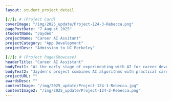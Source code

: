 ```yaml
---
layout: student_project_detail

[//]: # (Project Card)
coverImage: "/img/2025_update/Project-124-3-Rebecca.png"
pagePostDate: "7 August 2025"
studentName: "Jayden"
projectName: "Career AI Assitant"
projectCategory: "App Development"
projectDesc: "Admission to UC Berkeley"

[//]: # (Project Page/Showcase)
headerTitle: "Career AI Assistant"
bodyText1: "At the early stage of experimenting with AI for career development, Jayden envisioned creating an intelligent assistant to help job seekers prepare resumes, craft cover letters, and search for job opportunities. She quickly built a prototype using advanced language models and custom algorithms to make the job application process more efficient and user-friendly."
bodyText2: "Jayden’s project combines AI algorithms with practical career preparation strategies, delivering innovative and highly useful tools that address the two major pain points of time and effort in job hunting. The Career AI Assistant enables users to generate high-quality application materials and discover relevant opportunities quickly, boosting their confidence and success rate in the job search process."
projectURL: ""
awardsDesc: ""
contentImage: "/img/2025_update/Project-124-1-Rebecca.jpg"
contentImage2: "/img/2025_update/Project-124-2-Rebecca.png"
---
```

